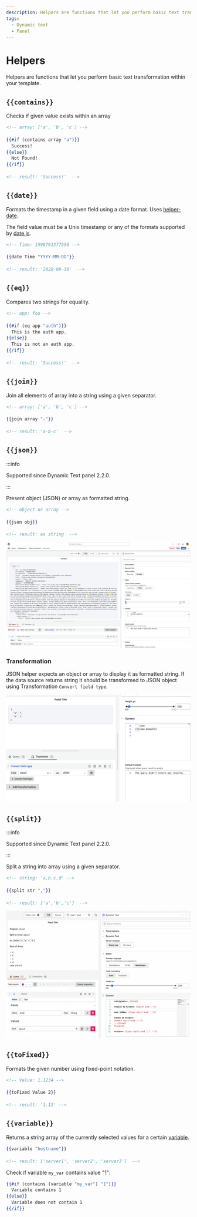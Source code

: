 ```yaml
---
description: Helpers are functions that let you perform basic text transformation within your template.
tags:
  - Dynamic text
  - Panel
---
```


# Helpers

Helpers are functions that let you perform basic text transformation within your template.

## `{{contains}}`

Checks if given value exists within an array

```handlebars
<!-- array: ['a', 'b', 'c'] -->

{{#if (contains array "a")}}
  Success!
{{else}}
  Not Found!
{{/if}}

<!-- result: 'Success!'  -->
```

## `{{date}}`

Formats the timestamp in a given field using a date format. Uses [helper-date](https://github.com/helpers/helper-date).

The field value must be a Unix timestamp or any of the formats supported by [date.js](https://date.js.org/).

```handlebars
<!-- Time: 1598791377556 -->

{{date Time "YYYY-MM-DD"}}

<!-- result: '2020-08-30'  -->
```

## `{{eq}}`

Compares two strings for equality.

```handlebars
<!-- app: foo -->

{{#if (eq app "auth")}}
  This is the auth app.
{{else}}
  This is not an auth app.
{{/if}}

<!-- result: 'Success!'  -->
```

## `{{join}}`

Join all elements of array into a string using a given separator.

```handlebars
<!-- array: ['a', 'b', 'c'] -->

{{join array "-"}}

<!-- result: 'a-b-c'  -->
```

## `{{json}}`

:::info

Supported since Dynamic Text panel 2.2.0.

:::

Present object (JSON) or array as formatted string.

```handlebars
<!-- object or array -->

{{json obj}}

<!-- result: as string  -->
```

![JSON](img/json.png)

### Transformation

JSON helper expects an object or array to display it as formatted string. If the data source returns string it should be transformed to JSON object using Transformation `Convert field type`.

![JSON Transformation](img/json-transformation.png)

## `{{split}}`

:::info

Supported since Dynamic Text panel 2.2.0.

:::

Split a string into array using a given separator.

```handlebars
<!-- string: 'a,b,c,d' -->

{{split str ","}}

<!-- result: ['a','b','c']  -->
```

![Split](img/split.png)

## `{{toFixed}}`

Formats the given number using fixed-point notation.

```handlebars
<!-- Value: 1.1234 -->

{{toFixed Value 2}}

<!-- result: '1.12' -->
```

## `{{variable}}`

Returns a string array of the currently selected values for a certain [variable](https://grafana.com/docs/grafana/latest/dashboards/variables/).

```handlebars
{{variable "hostname"}}

<!-- result: ['server1', 'server2', 'server3']  -->
```

Check if variable `my_var` contains value "1":

```handlebars
{{#if (contains (variable "my_var") "1")}}
  Variable contains 1
{{else}}
  Variable does not contain 1
{{/if}}
```